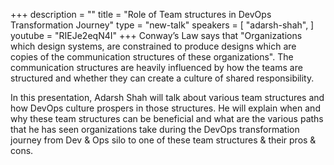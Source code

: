 +++
description = ""
title = "Role of Team structures in DevOps Transformation Journey"
type = "new-talk"
speakers = [
        "adarsh-shah",
]
youtube = "RIEJe2eqN4I"
+++
Conway’s Law says that "Organizations which design systems, are constrained to produce designs which are copies of the communication structures of these organizations". The communication structures are heavily influenced by how the teams are structured and whether they can create a culture of shared responsibility.

In this presentation, Adarsh Shah will talk about various team structures and how DevOps culture prospers in those structures. He will explain when and why these team structures can be beneficial and what are the various paths that he has seen organizations take during the DevOps transformation journey from Dev & Ops silo to one of these team structures & their pros & cons.